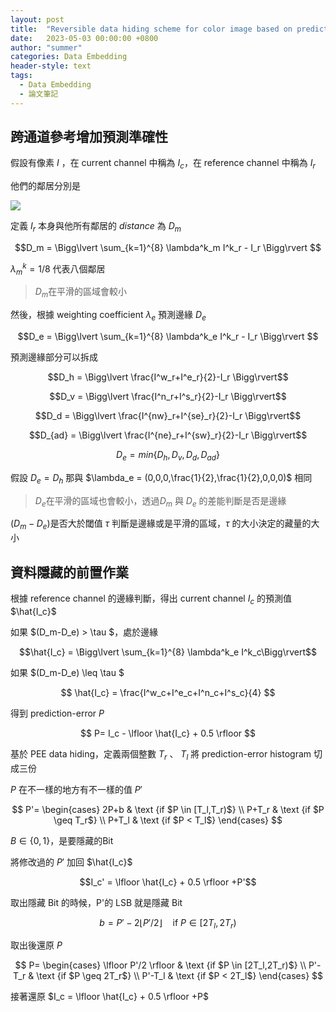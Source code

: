 ```yaml
---
layout: post
title:  "Reversible data hiding scheme for color image based on prediction-error expansion and cross-channel correlation 論文筆記"
date:   2023-05-03 00:00:00 +0800
author: "summer"
categories: Data Embedding
header-style: text
tags:
  - Data Embedding
  - 論文筆記
---
```


## 跨通道參考增加預測準確性

假設有像素 $I$ ，在 current channel 中稱為 $I_c$，在 reference channel 中稱為 $I_r$

他們的鄰居分別是

![ ]({{site.url}}/img/2023-5-3-cross-channel/01.png)

定義 $I_r$ 本身與他所有鄰居的 *distance* 為 $D_m$

$$D_m = \Bigg\lvert \sum_{k=1}^{8} \lambda^k_m I^k_r - I_r \Bigg\rvert $$

$\lambda^k_m = 1/8$ 代表八個鄰居

> $D_m$在平滑的區域會較小

然後，根據 weighting coefficient $\lambda_e$ 預測邊緣 $D_e$

$$D_e = \Bigg\lvert \sum_{k=1}^{8} \lambda^k_e I^k_r - I_r \Bigg\rvert $$

預測邊緣部分可以拆成

$$D_h = \Bigg\lvert \frac{I^w_r+I^e_r}{2}-I_r \Bigg\rvert$$

$$D_v = \Bigg\lvert \frac{I^n_r+I^s_r}{2}-I_r \Bigg\rvert$$

$$D_d = \Bigg\lvert \frac{I^{nw}_r+I^{se}_r}{2}-I_r \Bigg\rvert$$

$$D_{ad} = \Bigg\lvert \frac{I^{ne}_r+I^{sw}_r}{2}-I_r \Bigg\rvert$$

$$D_e = min\{D_h,D_v,D_d,D_{ad}\} $$

假設 $D_e=D_h$ 那與 $\lambda_e = (0,0,0,\frac{1}{2},\frac{1}{2},0,0,0)$ 相同

> $D_e$在平滑的區域也會較小，透過$D_m$ 與 $D_e$ 的差能判斷是否是邊緣

$(D_m-D_e)$是否大於閾值 $\tau$ 判斷是邊緣或是平滑的區域，$\tau$ 的大小決定的藏量的大小

## 資料隱藏的前置作業

根據 reference channel 的邊緣判斷，得出 current channel $I_c$ 的預測值 $\hat{I_c}$

如果 $(D_m-D_e) > \tau $，處於邊緣

$$\hat{I_c} = \Bigg\lvert \sum_{k=1}^{8} \lambda^k_e I^k_c\Bigg\rvert$$

如果 $(D_m-D_e) \leq \tau $

$$ \hat{I_c} = \frac{I^w_c+I^e_c+I^n_c+I^s_c}{4} $$

得到 prediction-error $P$

$$ P=  I_c - \lfloor \hat{I_c} + 0.5 \rfloor $$

基於 PEE data hiding，定義兩個整數 $T_r$ 、 $T_l$ 將 prediction-error histogram 切成三份

$P$ 在不一樣的地方有不一樣的值 $P'$

$$ P'=
    \begin{cases}
         2P+b
         & \text {if $P \in [T_l,T_r)$}
         \\
         P+T_r
         & \text {if $P \geq T_r$}
         \\
         P+T_l
         & \text {if $P < T_l$}
    \end{cases}
$$

$B \in \{0,1\}$，是要隱藏的Bit

將修改過的 $P'$ 加回 $\hat{I_c}$

$$I_c' = \lfloor \hat{I_c} + 0.5 \rfloor +P'$$

取出隱藏 Bit 的時候，P'的 LSB 就是隱藏 Bit

$$b = P' - 2\lfloor P'/2 \rfloor \quad \text {if $P \in  [2T_l,2T_r)$}$$

取出後還原 $P$

$$ P=
    \begin{cases}
         \lfloor P'/2 \rfloor
         & \text {if $P \in [2T_l,2T_r)$}
         \\
         P'-T_r
         & \text {if $P \geq 2T_r$}
         \\
         P'-T_l
         & \text {if $P < 2T_l$}
    \end{cases}
$$

接著還原 $I_c = \lfloor \hat{I_c} + 0.5 \rfloor +P$













